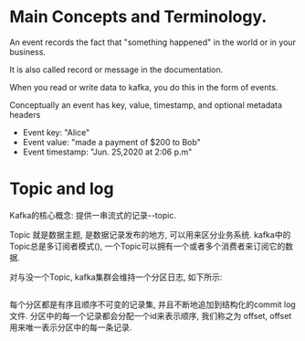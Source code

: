 # Main Concepts and Terminology.

An event records the fact that "something happened" in the world or in your business.

It is also called record or message in the documentation.

When you read or write data to kafka, you do this in the form of events.

Conceptually an event has key, value, timestamp, and optional metadata headers

* Event key: "Alice"
* Event value: "made a payment of $200 to Bob"
* Event timestamp: "Jun. 25,2020 at 2:06 p.m"




# Topic and log
Kafka的核心概念: 提供一串流式的记录--topic.

Topic 就是数据主题, 是数据记录发布的地方, 可以用来区分业务系统.
kafka中的Topic总是多订阅者模式(), 一个Topic可以拥有一个或者多个消费者来订阅它的数据.

对与没一个Topic, kafka集群会维持一个分区日志, 如下所示:

![]()

每个分区都是有序且顺序不可变的记录集, 并且不断地追加到结构化的commit log 文件.
分区中的每一个记录都会分配一个id来表示顺序, 我们称之为 offset,
offset用来唯一表示分区中的每一条记录.



